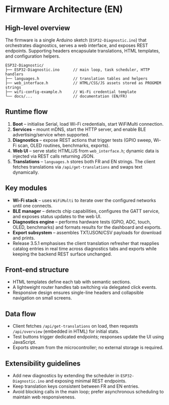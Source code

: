 # Firmware Architecture (EN)

## High-level overview
The firmware is a single Arduino sketch (`ESP32-Diagnostic.ino`) that orchestrates diagnostics, serves a web interface, and exposes REST endpoints. Supporting headers encapsulate translations, HTML templates, and configuration helpers.

```
ESP32-Diagnostic/
├── ESP32-Diagnostic.ino      // main loop, task scheduler, HTTP handlers
├── languages.h               // translation tables and helpers
├── web_interface.h           // HTML/CSS/JS assets stored as PROGMEM strings
├── wifi-config-example.h     // Wi-Fi credential template
└── docs/...                  // documentation (EN/FR)
```

## Runtime flow
1. **Boot** – initialise Serial, load Wi-Fi credentials, start WiFiMulti connection.
2. **Services** – mount mDNS, start the HTTP server, and enable BLE advertising/service when supported.
3. **Diagnostics** – expose REST actions that trigger tests (GPIO sweep, Wi-Fi scan, OLED routines, benchmarks, exports).
4. **Web UI** – serve static HTML/JS from `web_interface.h`; dynamic data is injected via REST calls returning JSON.
5. **Translations** – `languages.h` stores both FR and EN strings. The client fetches translations via `/api/get-translations` and swaps text dynamically.

## Key modules
- **Wi-Fi stack** – uses `WiFiMulti` to iterate over the configured networks until one connects.
- **BLE manager** – detects chip capabilities, configures the GATT service, and exposes status updates to the web UI.
- **Diagnostics engine** – performs hardware tests (GPIO, ADC, touch, OLED, benchmarks) and formats results for the dashboard and exports.
- **Export subsystem** – assembles TXT/JSON/CSV payloads for download and prints.
- Release 3.5.1 emphasises the client translation refresher that reapplies catalog entries in real time across diagnostics tabs and exports while keeping the backend REST surface unchanged.

## Front-end structure
- HTML templates define each tab with semantic sections.
- A lightweight router handles tab switching via delegated click events.
- Responsive design ensures single-line headers and collapsible navigation on small screens.

## Data flow
- Client fetches `/api/get-translations` on load, then requests `/api/overview` (embedded in HTML) for initial stats.
- Test buttons trigger dedicated endpoints; responses update the UI using JavaScript.
- Exports stream from the microcontroller; no external storage is required.

## Extensibility guidelines
- Add new diagnostics by extending the scheduler in `ESP32-Diagnostic.ino` and exposing minimal REST endpoints.
- Keep translation keys consistent between FR and EN entries.
- Avoid blocking calls in the main loop; prefer asynchronous scheduling to maintain web responsiveness.
